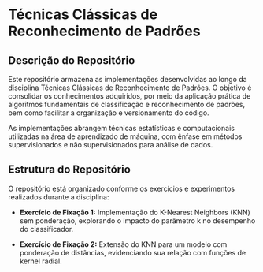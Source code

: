 # Técnicas Clássicas de Reconhecimento de Padrões

## Descrição do Repositório

Este repositório armazena as implementações desenvolvidas ao longo da disciplina Técnicas Clássicas de Reconhecimento de Padrões. O objetivo é consolidar os conhecimentos adquiridos, por meio da aplicação prática de algoritmos fundamentais de classificação e reconhecimento de padrões, bem como facilitar a organização e versionamento do código.

As implementações abrangem técnicas estatísticas e computacionais utilizadas na área de aprendizado de máquina, com ênfase em métodos supervisionados e não supervisionados para análise de dados.

## Estrutura do Repositório

O repositório está organizado conforme os exercícios e experimentos realizados durante a disciplina:

- **Exercício de Fixação 1:** Implementação do K-Nearest Neighbors (KNN) sem ponderação, explorando o impacto do parâmetro k no desempenho do classificador.

- **Exercício de Fixação 2:** Extensão do KNN para um modelo com ponderação de distâncias, evidenciando sua relação com funções de kernel radial.
